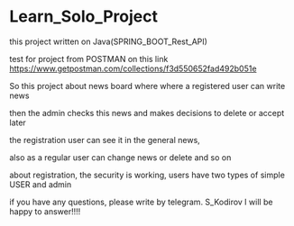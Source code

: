 # Learn_Solo_Project

this project written on Java(SPRING_BOOT_Rest_API)

test for project from POSTMAN on this link  https://www.getpostman.com/collections/f3d550652fad492b051e

So this project about news board where where a registered user can write news

then the admin checks this news and makes decisions to delete or accept later

the registration user can see it in the general news, 

also as a regular user can change news or delete and so on

about registration, the security is working, users have two types of simple USER and admin

if you have any questions, please write by telegram. S_Kodirov  I will be happy to answer!!!!
